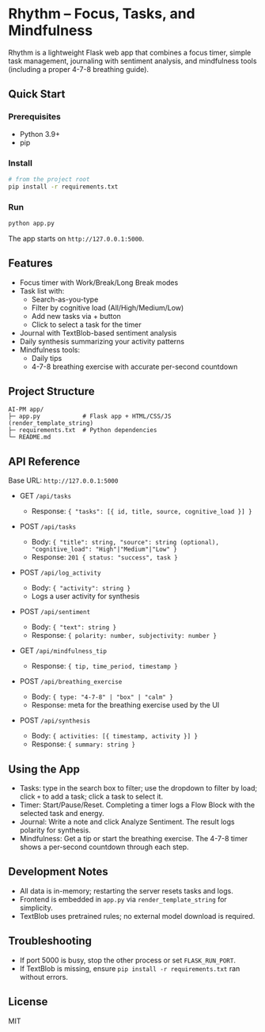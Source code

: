# Rhythm – Focus, Tasks, and Mindfulness

Rhythm is a lightweight Flask web app that combines a focus timer, simple task management, journaling with sentiment analysis, and mindfulness tools (including a proper 4-7-8 breathing guide).

## Quick Start

### Prerequisites
- Python 3.9+
- pip

### Install
```bash
# from the project root
pip install -r requirements.txt
```

### Run
```bash
python app.py
```
The app starts on `http://127.0.0.1:5000`.

## Features
- Focus timer with Work/Break/Long Break modes
- Task list with:
  - Search-as-you-type
  - Filter by cognitive load (All/High/Medium/Low)
  - Add new tasks via + button
  - Click to select a task for the timer
- Journal with TextBlob-based sentiment analysis
- Daily synthesis summarizing your activity patterns
- Mindfulness tools:
  - Daily tips
  - 4-7-8 breathing exercise with accurate per-second countdown

## Project Structure
```
AI-PM app/
├─ app.py            # Flask app + HTML/CSS/JS (render_template_string)
├─ requirements.txt  # Python dependencies
└─ README.md
```

## API Reference
Base URL: `http://127.0.0.1:5000`

- GET `/api/tasks`
  - Response: `{ "tasks": [{ id, title, source, cognitive_load }] }`

- POST `/api/tasks`
  - Body: `{ "title": string, "source": string (optional), "cognitive_load": "High"|"Medium"|"Low" }`
  - Response: `201 { status: "success", task }`

- POST `/api/log_activity`
  - Body: `{ "activity": string }`
  - Logs a user activity for synthesis

- POST `/api/sentiment`
  - Body: `{ "text": string }`
  - Response: `{ polarity: number, subjectivity: number }`

- GET `/api/mindfulness_tip`
  - Response: `{ tip, time_period, timestamp }`

- POST `/api/breathing_exercise`
  - Body: `{ type: "4-7-8" | "box" | "calm" }`
  - Response: meta for the breathing exercise used by the UI

- POST `/api/synthesis`
  - Body: `{ activities: [{ timestamp, activity }] }`
  - Response: `{ summary: string }`

## Using the App
- Tasks: type in the search box to filter; use the dropdown to filter by load; click `+` to add a task; click a task to select it.
- Timer: Start/Pause/Reset. Completing a timer logs a Flow Block with the selected task and energy.
- Journal: Write a note and click Analyze Sentiment. The result logs polarity for synthesis.
- Mindfulness: Get a tip or start the breathing exercise. The 4-7-8 timer shows a per-second countdown through each step.

## Development Notes
- All data is in-memory; restarting the server resets tasks and logs.
- Frontend is embedded in `app.py` via `render_template_string` for simplicity.
- TextBlob uses pretrained rules; no external model download is required.

## Troubleshooting
- If port 5000 is busy, stop the other process or set `FLASK_RUN_PORT`.
- If TextBlob is missing, ensure `pip install -r requirements.txt` ran without errors.

## License
MIT
